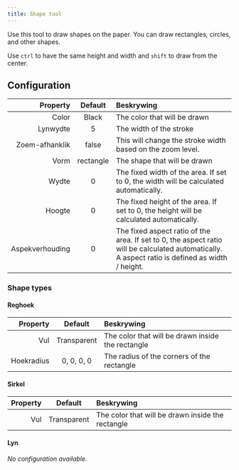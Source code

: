 ```yaml
---
title: Shape tool
---
```


Use this tool to draw shapes on the paper.
You can draw rectangles, circles, and other shapes.

Use `ctrl` to have the same height and width and `shift` to draw from the center.

## Configuration

|        Property |  Default  | Beskrywing                                                                                                                                                                                       |
| --------------: | :-------: | :----------------------------------------------------------------------------------------------------------------------------------------------------------------------------------------------- |
|           Color |   Black   | The color that will be drawn                                                                                                                                                                     |
|        Lynwydte |     5     | The width of the stroke                                                                                                                                                                          |
|  Zoem-afhanklik |   false   | This will change the stroke width based on the zoom level.                                                                                                                       |
|            Vorm | rectangle | The shape that will be drawn                                                                                                                                                                     |
|           Wydte |     0     | The fixed width of the area. If set to 0, the width will be calculated automatically.                                                                            |
|          Hoogte |     0     | The fixed height of the area. If set to 0, the height will be calculated automatically.                                                                          |
| Aspekverhouding |     0     | The fixed aspect ratio of the area. If set to 0, the aspect ratio will be calculated automatically. A aspect ratio is defined as width / height. |

### Shape types

#### Reghoek

|   Property |   Default   | Beskrywing                                        |
| ---------: | :---------: | :------------------------------------------------ |
|        Vul | Transparent | The color that will be drawn inside the rectangle |
| Hoekradius |  0, 0, 0, 0 | The radius of the corners of the rectangle        |

#### Sirkel

| Property |   Default   | Beskrywing                                        |
| -------: | :---------: | :------------------------------------------------ |
|      Vul | Transparent | The color that will be drawn inside the rectangle |

#### Lyn

_No configuration available._
